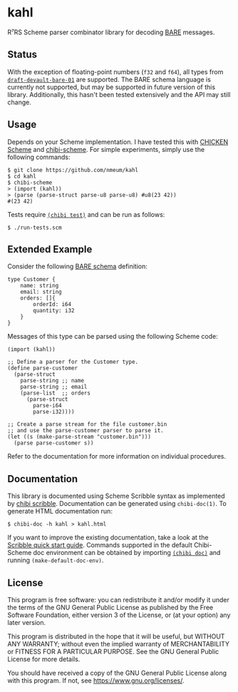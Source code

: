 # kahl

R⁷RS Scheme parser combinator library for decoding [BARE][bare web] messages.

## Status

With the exception of floating-point numbers (`f32` and `f64`), all
types from [`draft-devault-bare-01`][draft-devault-bare-01] are
supported. The BARE schema language is currently not supported, but may
be supported in future version of this library. Additionally, this
hasn't been tested extensively and the API may still change.

## Usage

Depends on your Scheme implementation. I have tested this with
[CHICKEN Scheme][chicken scheme] and [chibi-scheme][chibi github].
For simple experiments, simply use the following commands:

	$ git clone https://github.com/nmeum/kahl
	$ cd kahl
	$ chibi-scheme
	> (import (kahl))
	> (parse (parse-struct parse-u8 parse-u8) #u8(23 42))
	#(23 42)

Tests require [`(chibi test)`][chibi test] and can be run as follows:

	$ ./run-tests.scm

## Extended Example

Consider the following [BARE schema][bare schema] definition:

	type Customer {
		name: string
		email: string
		orders: []{
			orderId: i64
			quantity: i32
		}
	}

Messages of this type can be parsed using the following Scheme code:

	(import (kahl))

	;; Define a parser for the Customer type.
	(define parse-customer
	  (parse-struct
	    parse-string ;; name
	    parse-string ;; email
	    (parse-list  ;; orders
	      (parse-struct
	        parse-i64
	        parse-i32))))

	;; Create a parse stream for the file customer.bin
	;; and use the parse-customer parser to parse it.
	(let ((s (make-parse-stream "customer.bin")))
	  (parse parse-customer s))

Refer to the documentation for more information on individual procedures.

## Documentation

This library is documented using Scheme Scribble syntax as implemented by
[chibi scribble][chibi scribble]. Documentation can be generated using
`chibi-doc(1)`. To generate HTML documentation run:

	$ chibi-doc -h kahl > kahl.html

If you want to improve the existing documentation, take a look at the
[Scribble quick start guide][racket scribble]. Commands supported in the
default Chibi-Scheme doc environment can be obtained by importing
[`(chibi doc)`][chibi doc] and running `(make-default-doc-env)`.

## License

This program is free software: you can redistribute it and/or modify
it under the terms of the GNU General Public License as published by
the Free Software Foundation, either version 3 of the License, or
(at your option) any later version.

This program is distributed in the hope that it will be useful,
but WITHOUT ANY WARRANTY; without even the implied warranty of
MERCHANTABILITY or FITNESS FOR A PARTICULAR PURPOSE. See the
GNU General Public License for more details.

You should have received a copy of the GNU General Public License
along with this program. If not, see <https://www.gnu.org/licenses/>.

[bare web]: https://baremessages.org/
[draft-devault-bare-01]: https://datatracker.ietf.org/doc/html/draft-devault-bare-01
[bare schema]: https://datatracker.ietf.org/doc/html/draft-devault-bare-01#section-3
[langsec web]: https://langsec.org/
[bratus parser]: https://www.usenix.org/publications/login/spring2017/bratus
[chibi parse]: https://synthcode.com/scheme/chibi/lib/chibi/parse.html
[chibi test]: https://synthcode.com/scheme/chibi/lib/chibi/test.html
[chibi scribble]: https://synthcode.com/scheme/chibi/lib/chibi/scribble.html
[chibi doc]: https://synthcode.com/scheme/chibi/lib/chibi/doc.html
[racket scribble]: https://docs.racket-lang.org/scribble/getting-started.html
[chicken scheme]: https://call-cc.org
[chibi github]: https://github.com/ashinn/chibi-scheme
